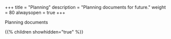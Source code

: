 +++
title = "Planning"
description = "Planning documents for future."
weight = 80
alwaysopen = true
+++

Planning documents

{{% children showhidden="true" %}}